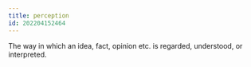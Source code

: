 ```yaml
---
title: perception
id: 202204152464
---
```


The way in which an idea, fact, opinion etc. is regarded, understood, or interpreted.
